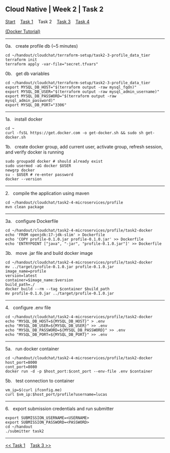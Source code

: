 ## Cloud Native | Week 2 | Task 2

[Start](https://github.com/AFC-AI2C-Cohort-04/coleman-code/blob/main/cloud_native/week_2/start.md)    [Task 1](https://github.com/AFC-AI2C-Cohort-04/coleman-code/blob/main/cloud_native/week_2/task_1.md)    Task 2    [Task 3](https://github.com/AFC-AI2C-Cohort-04/coleman-code/blob/main/cloud_native/week_2/task_3.md)    [Task 4](https://github.com/AFC-AI2C-Cohort-04/coleman-code/blob/main/cloud_native/week_2/task_4.md)

[(Docker Tutorial)](https://github.com/AFC-AI2C-Cohort-04/coleman-code/blob/main/docker_tutorial.md)

---

0a.   create profile db (~5 minutes)
```
cd ~/handout/cloudchat/terraform-setup/task2-3-profile_data_tier
terraform init
terraform apply -var-file="secret.tfvars"
```

0b.   get db variables
```
cd ~/handout/cloudchat/terraform-setup/task2-3-profile_data_tier
export MYSQL_DB_HOST="$(terraform output -raw mysql_fqdn)"
export MYSQL_DB_USER="$(terraform output -raw mysql_admin_username)"
export MYSQL_DB_PASSWORD="$(terraform output -raw mysql_admin_password)"
export MYSQL_DB_PORT="3306"
```

---

1a.   install docker
```
cd ~
curl -fsSL https://get.docker.com -o get-docker.sh && sudo sh get-docker.sh
```

1b.   create docker group, add current user, activate group, refresh session, and verify docker is running
```
sudo groupadd docker # should already exist
sudo usermod -aG docker $USER
newgrp docker
su - $USER # re-enter password
docker --version
```

---

2.   compile the application using maven
```
cd ~/handout/cloudchat/task2-4-microservices/profile
mvn clean package
```

---

3a.   configure Dockerfile
```
cd ~/handout/cloudchat/task2-4-microservices/profile/task2-docker
echo 'FROM openjdk:17-jdk-slim' > Dockerfile
echo 'COPY profile-0.1.0.jar profile-0.1.0.jar' >> Dockerfile
echo 'ENTRYPOINT ["java", "-jar", "profile-0.1.0.jar"]' >> Dockerfile
```

3b.   move .jar file and build docker image
```
cd ~/handout/cloudchat/task2-4-microservices/profile/task2-docker
mv ../target/profile-0.1.0.jar profile-0.1.0.jar
image_name=profile
version=latest
container=$image_name:$version
build_path=./
docker build --rm --tag $container $build_path
mv profile-0.1.0.jar ../target/profile-0.1.0.jar
```

---

4.   configure .env file
```
cd ~/handout/cloudchat/task2-4-microservices/profile/task2-docker
echo "MYSQL_DB_HOST=${MYSQL_DB_HOST}" > .env
echo "MYSQL_DB_USER=${MYSQL_DB_USER}" >> .env
echo "MYSQL_DB_PASSWORD=${MYSQL_DB_PASSWORD}" >> .env
echo "MYSQL_DB_PORT=${MYSQL_DB_PORT}" >> .env
```

---

5a.   run docker container
```
cd ~/handout/cloudchat/task2-4-microservices/profile/task2-docker
host_port=8000
cont_port=8080
docker run -d -p $host_port:$cont_port --env-file .env $container
```

5b.   test connection to container
```
vm_ip=$(curl ifconfig.me)
curl $vm_ip:$host_port/profile?username=lucas
```

---

6.   export submission credentials and run submitter
```
export SUBMISSION_USERNAME=<USERNAME>
export SUBMISSION_PASSWORD=<PASSWORD>
cd ~/handout
./submitter task2
```

---

[<< Task 1](https://github.com/AFC-AI2C-Cohort-04/coleman-code/blob/main/cloud_native/week_2/task_1.md)    [Task 3 >>](https://github.com/AFC-AI2C-Cohort-04/coleman-code/blob/main/cloud_native/week_2/task_3.md)
